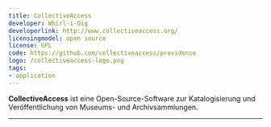 ```yaml
---
title: CollectiveAccess
developer: Whirl-i-Gig
developerlink: http://www.collectiveaccess.org/
licensingmodel: open source
license: GPL
code: https://github.com/collectiveaccess/providence
logo: /collectiveaccess-logo.png
tags:
- application
---
```

__CollectiveAccess__ ist eine Open-Source-Software zur Katalogisierung und Veröffentlichung von Museums- und Archivsammlungen.

---
